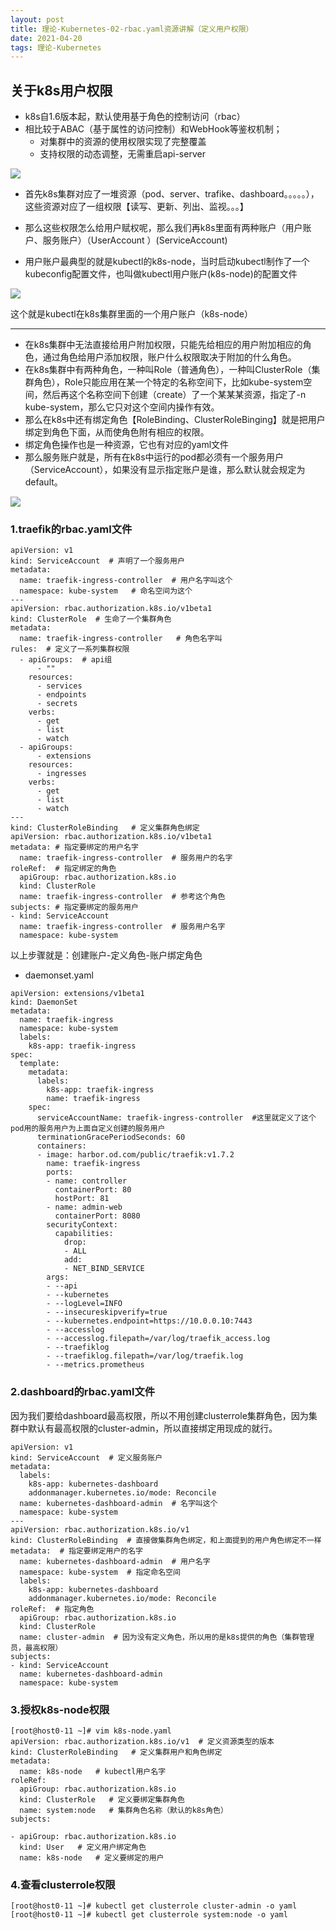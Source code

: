 ```yaml
---
layout: post
title: 理论-Kubernetes-02-rbac.yaml资源讲解（定义用户权限）
date: 2021-04-20
tags: 理论-Kubernetes
---
```


## 关于k8s用户权限

- k8s自1.6版本起，默认使用基于角色的控制访问（rbac）
- 相比较于ABAC（基于属性的访问控制）和WebHook等鉴权机制；
  - 对集群中的资源的使用权限实现了完整覆盖
  - 支持权限的动态调整，无需重启api-server

![](/images/posts/Linux-Kubernetes/kubectl命令行工具使用详解/1.png)

- 首先k8s集群对应了一堆资源（pod、server、trafike、dashboard。。。。。），这些资源对应了一组权限【读写、更新、列出、监视。。。】

- 那么这些权限怎么给用户赋权呢，那么我们再k8s里面有两种账户（用户账户、服务账户）（UserAccount ）(ServiceAccount)

- 用户账户最典型的就是kubectl的k8s-node，当时启动kubectl制作了一个kubeconfig配置文件，也叫做kubectl用户账户(k8s-node)的配置文件

![](/images/posts/Linux-Kubernetes/kubectl命令行工具使用详解/2.png)

这个就是kubectl在k8s集群里面的一个用户账户（k8s-node）

---

- 在k8s集群中无法直接给用户附加权限，只能先给相应的用户附加相应的角色，通过角色给用户添加权限，账户什么权限取决于附加的什么角色。
- 在k8s集群中有两种角色，一种叫Role（普通角色），一种叫ClusterRole（集群角色），Role只能应用在某一个特定的名称空间下，比如kube-system空间，然后再这个名称空间下创建（create）了一个某某某资源，指定了-n kube-system，那么它只对这个空间内操作有效。
- 那么在k8s中还有绑定角色【RoleBinding、ClusterRoleBinging】就是把用户绑定到角色下面，从而使角色附有相应的权限。
- 绑定角色操作也是一种资源，它也有对应的yaml文件
- 那么服务账户就是，所有在k8s中运行的pod都必须有一个服务用户（ServiceAccount），如果没有显示指定账户是谁，那么默认就会规定为default。

![](/images/posts/Linux-Kubernetes/kubectl命令行工具使用详解/3.png)

### 1.traefik的rbac.yaml文件

```
apiVersion: v1
kind: ServiceAccount  # 声明了一个服务用户
metadata:
  name: traefik-ingress-controller  # 用户名字叫这个
  namespace: kube-system   # 命名空间为这个
---
apiVersion: rbac.authorization.k8s.io/v1beta1
kind: ClusterRole  # 生命了一个集群角色
metadata:
  name: traefik-ingress-controller   # 角色名字叫
rules:  # 定义了一系列集群权限
  - apiGroups:  # api组
      - ""
    resources:
      - services
      - endpoints
      - secrets
    verbs:
      - get
      - list
      - watch
  - apiGroups:
      - extensions
    resources:
      - ingresses
    verbs:
      - get
      - list
      - watch
---
kind: ClusterRoleBinding   # 定义集群角色绑定
apiVersion: rbac.authorization.k8s.io/v1beta1
metadata: # 指定要绑定的用户名字
  name: traefik-ingress-controller  # 服务用户的名字
roleRef:  # 指定绑定的角色
  apiGroup: rbac.authorization.k8s.io
  kind: ClusterRole
  name: traefik-ingress-controller  # 参考这个角色
subjects: # 指定要绑定的服务用户
- kind: ServiceAccount
  name: traefik-ingress-controller  # 服务用户名字
  namespace: kube-system
```

以上步骤就是：创建账户-定义角色-账户绑定角色

- daemonset.yaml

```
apiVersion: extensions/v1beta1
kind: DaemonSet
metadata:
  name: traefik-ingress
  namespace: kube-system
  labels:
    k8s-app: traefik-ingress
spec:
  template:
    metadata:
      labels:
        k8s-app: traefik-ingress
        name: traefik-ingress
    spec:
      serviceAccountName: traefik-ingress-controller  #这里就定义了这个pod用的服务用户为上面自定义创建的服务用户
      terminationGracePeriodSeconds: 60
      containers:
      - image: harbor.od.com/public/traefik:v1.7.2
        name: traefik-ingress
        ports:
        - name: controller
          containerPort: 80
          hostPort: 81
        - name: admin-web
          containerPort: 8080
        securityContext:
          capabilities:
            drop:
            - ALL
            add:
            - NET_BIND_SERVICE
        args:
        - --api
        - --kubernetes
        - --logLevel=INFO
        - --insecureskipverify=true
        - --kubernetes.endpoint=https://10.0.0.10:7443
        - --accesslog
        - --accesslog.filepath=/var/log/traefik_access.log
        - --traefiklog
        - --traefiklog.filepath=/var/log/traefik.log
        - --metrics.prometheus
```

### 2.dashboard的rbac.yaml文件

因为我们要给dashboard最高权限，所以不用创建clusterrole集群角色，因为集群中默认有最高权限的cluster-admin，所以直接绑定用现成的就行。

```
apiVersion: v1
kind: ServiceAccount  # 定义服务账户
metadata:
  labels:
    k8s-app: kubernetes-dashboard
    addonmanager.kubernetes.io/mode: Reconcile
  name: kubernetes-dashboard-admin  # 名字叫这个
  namespace: kube-system
---
apiVersion: rbac.authorization.k8s.io/v1
kind: ClusterRoleBinding  # 直接做集群角色绑定，和上面提到的用户角色绑定不一样
metadata:  # 指定要绑定用户的名字
  name: kubernetes-dashboard-admin  # 用户名字
  namespace: kube-system  # 指定命名空间
  labels:
    k8s-app: kubernetes-dashboard
    addonmanager.kubernetes.io/mode: Reconcile
roleRef:  # 指定角色
  apiGroup: rbac.authorization.k8s.io
  kind: ClusterRole
  name: cluster-admin  # 因为没有定义角色，所以用的是k8s提供的角色（集群管理员，最高权限）
subjects:
- kind: ServiceAccount
  name: kubernetes-dashboard-admin
  namespace: kube-system
```

### 3.授权k8s-node权限

```
[root@host0-11 ~]# vim k8s-node.yaml
apiVersion: rbac.authorization.k8s.io/v1  # 定义资源类型的版本
kind: ClusterRoleBinding   # 定义集群用户和角色绑定
metadata:
  name: k8s-node   # kubectl用户名字
roleRef:
  apiGroup: rbac.authorization.k8s.io
  kind: ClusterRole   # 定义要绑定集群角色
  name: system:node   # 集群角色名称（默认的k8s角色）
subjects:

- apiGroup: rbac.authorization.k8s.io
  kind: User   # 定义用户绑定角色
  name: k8s-node   # 定义要绑定的用户
```
### 4.查看clusterrole权限

```
[root@host0-11 ~]# kubectl get clusterrole cluster-admin -o yaml
[root@host0-11 ~]# kubectl get clusterrole system:node -o yaml
```
